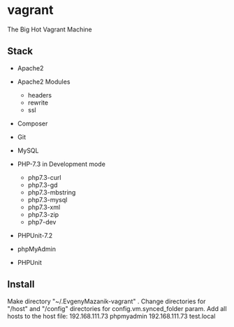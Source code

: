 # vagrant
The Big Hot Vagrant Machine

## Stack

* Apache2
* Apache2 Modules
    * headers
    * rewrite
    * ssl
* Composer
* Git
* MySQL
* PHP-7.3 in Development mode
    * php7.3-curl
    * php7.3-gd
    * php7.3-mbstring
    * php7.3-mysql
    * php7.3-xml
    * php7.3-zip
    * php7-dev
* PHPUnit-7.2



* phpMyAdmin
* PHPUnit

## Install

Make directory "~/.EvgenyMazanik-vagrant" .
Change directories for "/host" and "/config" directories for config.vm.synced_folder param.
Add all hosts to the host file:
    192.168.111.73 phpmyadmin
    192.168.111.73 test.local
